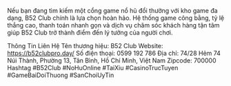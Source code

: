 Nếu bạn đang tìm kiếm một cổng game nổ hũ đổi thưởng với kho game đa dạng, B52 Club chính là lựa chọn hoàn hảo. Hệ thống game công bằng, tỷ lệ thắng cao, thanh toán nhanh gọn và dịch vụ chăm sóc khách hàng tận tâm giúp B52 Club trở thành điểm đến lý tưởng của người chơi.

Thông Tin Liên Hệ
Tên thương hiệu: B52 Club
Website: https://b52clubpro.day/
Số điện thoại: 0599 192 786
Địa chỉ: 74/28 Hẻm 74 Núi Thành, Phường 13, Tân Bình, Hồ Chí Minh, Việt Nam
Zipcode: 700000
Hashtag
#B52Club #NoHuOnline #TaiXiu #CasinoTrucTuyen #GameBaiDoiThuong #SanChoiUyTin